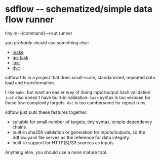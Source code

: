 # sdflow -- schematized/simple data flow runner

tiny in--{command}-->out runner

you _probably_ should use something else:

- [make](https://www.gnu.org/software/make/)
- [go-task](https://taskfile.dev/)
- [just](https://github.com/casey/just)
- [dvc](https://dvc.org/)

sdflow fits in a project that does small-scale, standardized, repeated data load and transformation.

I like `make`, but want an easier way of doing input/output hash validation.
`just` also doesn't have built-in validation.
`task` syntax is too verbose for these low-complexity targets.
`dvc` is too cumbersome for repeat runs.

sdflow just puts these features together:

- suitable for small number of targets, tiny syntax, simple dependency chains
- built-in sha256 validation or generation for inputs/outputs, so the Sdflow.yaml file serves as the reference for data integrity.
- built-in support for HTTP(S)/S3 sources as inputs

Anything else, you should use a more mature tool.
